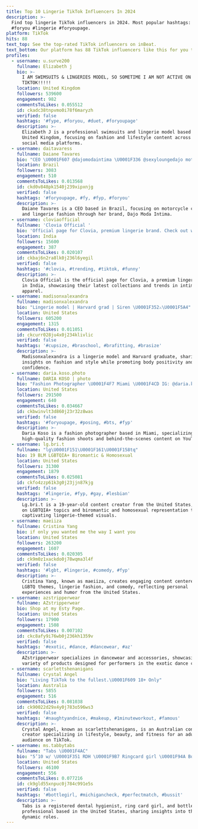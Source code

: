 ```yaml
---
title: Top 10 Lingerie TikTok Influencers In 2024
description: >-
  Find top lingerie TikTok influencers in 2024. Most popular hashtags: #fyp
  #foryou #lingerie #foryoupage.
platform: TikTok
hits: 88
text_top: See the top-rated TikTok influencers on inBeat.
text_bottom: Our platform has 88 TikTok influencers like this for you to connect with.
profiles:
  - username: u.surve200
    fullname: Elizabeth j
    bio: >-
      I AM SWIMSUITS & LINGERIES MODEL, SO SOMETIME I AM NOT ACTIVE ON
      TIKTOK!!!!!
    location: United Kingdom
    followers: 539600
    engagement: 982
    commentsToLikes: 0.055512
    id: ckadc38tnpvmo0i78f6maryzh
    verified: false
    hashtags: '#fype, #foryou, #duet, #foryoupage'
    description: >-
      Elizabeth J is a professional swimsuits and lingerie model based in the
      United Kingdom, focusing on fashion and lifestyle content across her
      social media platforms.
  - username: daitavaress
    fullname: Daiane Tavares
    bio: "CEO \U0001F607 @dajomodaintima \U0001F336 @sexyloungedajo motorcycle & lingerie lover"
    location: Brazil
    followers: 3083
    engagement: 510
    commentsToLikes: 0.013568
    id: ckd0v848pk1540j239xipxnjg
    verified: false
    hashtags: '#foryoupage, #fy, #fyp, #foryou'
    description: >-
      Daiane Tavares is a CEO based in Brazil, focusing on motorcycle culture
      and lingerie fashion through her brand, Dajo Moda Intima.
  - username: cloviaofficial
    fullname: 'Clovia Official '
    bio: 'Official page for Clovia, premium lingerie brand. Check out www.clovia.com'
    location: India
    followers: 15600
    engagement: 387
    commentsToLikes: 0.020107
    id: ckbaj6n2ra8lk0j236l6yegil
    verified: false
    hashtags: '#clovia, #trending, #tiktok, #funny'
    description: >-
      Clovia Official is the official page for Clovia, a premium lingerie brand
      in India, showcasing their latest collections and trends in intimate
      apparel.
  - username: madisonxalexandra
    fullname: madisonxalexandra
    bio: "Lingerie model | Harvard grad | Siren \U0001F352⚔️\U0001F5A4"
    location: United States
    followers: 605200
    engagement: 1315
    commentsToLikes: 0.011051
    id: ckcurr028ju4x0j234klivlic
    verified: false
    hashtags: '#cupsize, #braschool, #brafitting, #brasize'
    description: >-
      Madisonxalexandra is a lingerie model and Harvard graduate, sharing
      insights on fashion and style while promoting body positivity and
      confidence.
  - username: daria.koso.photo
    fullname: DARIA KOSO | photo
    bio: "Fashion Photographer \U0001F4F7 Miami \U0001F4CD IG: @daria.koso.photo YouTube: Daria Koso"
    location: United States
    followers: 291500
    engagement: 640
    commentsToLikes: 0.034667
    id: ckbwinvlt3d860j23r32z8was
    verified: false
    hashtags: '#foryoupage, #posing, #bts, #fyp'
    description: >-
      Daria Koso is a fashion photographer based in Miami, specializing in
      high-quality fashion shoots and behind-the-scenes content on YouTube.
  - username: lg.bri.t
    fullname: "lg\U0001F151\U0001F161\U0001F158tq"
    bio: 19 BLM LGBTQIA+ Biromantic & Homosexual
    location: United States
    followers: 31300
    engagement: 1879
    commentsToLikes: 0.025081
    id: ckfo4zzp61k3g0j23jjn87kjg
    verified: false
    hashtags: '#lingerie, #fyp, #gay, #lesbian'
    description: >-
      Lg.bri.t is a 19-year-old content creator from the United States, focusing
      on LGBTQIA+ topics and biromantic and homosexual representation through
      captivating lingerie-themed visuals.
  - username: maeiiza
    fullname: Cristina Yang
    bio: if only you wanted me the way I want you
    location: United States
    followers: 263200
    engagement: 1607
    commentsToLikes: 0.020305
    id: ck9m0z1xackdo0j78wqma3l4f
    verified: false
    hashtags: '#lgbt, #lingerie, #comedy, #fyp'
    description: >-
      Cristina Yang, known as maeiiza, creates engaging content centered on
      LGBTQ themes, lingerie fashion, and comedy, reflecting personal
      experiences and humor from the United States.
  - username: azstripperwear
    fullname: AZstripperwear
    bio: Shop at my Esty Page.
    location: United States
    followers: 17900
    engagement: 1508
    commentsToLikes: 0.007102
    id: ckc8afy9i76wb0j236kh1359v
    verified: false
    hashtags: '#exotic, #dance, #dancewear, #az'
    description: >-
      AZstripperwear specializes in dancewear and accessories, showcasing a
      variety of products designed for performers in the exotic dance community.
  - username: scarlettshenanigans
    fullname: Crystal Angel
    bio: "Living TikTok to the fullest.\U0001F609 18+ Only"
    location: Australia
    followers: 5855
    engagement: 516
    commentsToLikes: 0.081038
    id: ck90022d29x4y0j783o596ws3
    verified: false
    hashtags: '#naughtyandnice, #makeup, #1minuteworkout, #famous'
    description: >-
      Crystal Angel, known as scarlettshenanigans, is an Australian content
      creator specializing in lifestyle, beauty, and fitness for an adult
      audience on TikTok.
  - username: ms.tabbytabs
    fullname: "Tabs \U0001F4AC"
    bio: "5’10 w/ \U0001F351 RDH \U0001F9B7 Ringcard girl \U0001F94A Bottle Service Girl \U0001F37E \U0001F51E link on IG"
    location: United States
    followers: 46100
    engagement: 556
    commentsToLikes: 0.077216
    id: ck9gld55xnpuc0j784c991e5s
    verified: false
    hashtags: '#bottlegirl, #michigancheck, #perfectmatch, #bussit'
    description: >-
      Tabs is a registered dental hygienist, ring card girl, and bottle service
      professional based in the United States, sharing insights into these
      dynamic roles.
---
```


